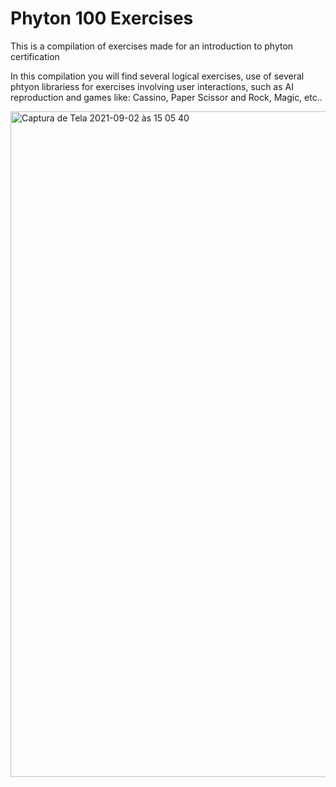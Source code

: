 # Phyton 100 Exercises

This is a compilation of exercises made for an introduction to phyton certification

In this compilation you will find several logical exercises, use of several phtyon librariess for exercises involving user interactions, such as AI reproduction and games like: Cassino, Paper Scissor and Rock, Magic, etc..

<img width="1065" alt="Captura de Tela 2021-09-02 às 15 05 40" src="https://user-images.githubusercontent.com/82412725/131848684-ddfe3c4f-725c-45e0-8550-fdcb52cf3879.png">
